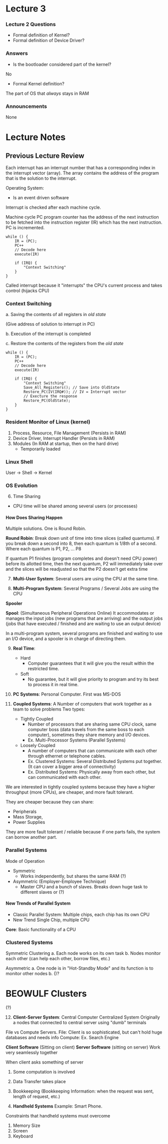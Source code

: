 # Lecture 3
### Lecture 2 Questions
- Formal definition of Kernel?
- Formal definition of Device Driver? 

### Answers
- Is the bootloader considered part of the kernel?

No 

- Formal Kernel definition?

The part of OS that *always* stays in RAM

### Announcements
None


# Lecture Notes
## Previous Lecture Review
Each interrupt has an interrupt number that has a corresponding index in the interrupt vector (array). The array contains the address of the program that is the solution to the interrupt. 

Operating System:
- Is an event driven software 

Interrupt is checked after each machine cycle. 

Machine cycle
PC program counter has the address of the next instruction to be fetched into the instruction register (IR) which has the next instruction.
PC is incremented.

```
while () {
    IR = (PC);
    PC++
    // Decode here
    execute(IR)
    
    if (IRQ) {
        "Context Switching"
    }
}
```

Called interrupt because it "interrupts" the CPU's current process and takes control (hijacks CPU)

### Context Switching 

a. Saving the contents of all registers in *old state* 

(Give address of solution to interrupt in PC)

b. Execution of the interrupt is completed

c. Restore the contents of the registers from the *old state*


```
while () {
    IR = (PC);
    PC++
    // Decode here
    execute(IR)
    
    if (IRQ) {
        "Context Switching"
        Save_All_Registers(); // Save into OldState
        Restore_PC(IV(IRQ#)); // IV = Interrupt vector
        // Execture the response
        Restore_PC(OldState); 
    }
}
```

### Resident Monitor of Linux (kernel)
1. Process, Resource, File Management (Persists in RAM)
2. Device Driver, Interrupt Handler (Persists in RAM)
3. Modules (In RAM at startup, then on the hard drive)
    - Temporarily loaded 

### Linux Shell
User -> Shell -> Kernel

### OS Evolution
6. Time Sharing
- CPU time will be shared among several users (or processes)

#### How Does Sharing Happen
Multiple solutions. One is Round Robin.

**Round Robin**: 
Break down unit of time into time slices (called quantums).
If you break down a second into 8, then each quantum is 1/8th of a second. 
Where each quantum is P1, P2, ... P8

If quantum P1 finishes (program completes and doesn't need CPU power) before its allotted time, then the next quantum, P2 will immediately take over and the slices will be readjusted so that the P2 doesn't get extra time

7. **Multi-User System**:
Several users are using the CPU at the same time. 

8. **Multi-Program System**:
Several Programs / Several Jobs are using the CPU

**Spooler**

**Spool**: (Simultaneous Peripheral Operations Online)
It accommodates or manages the input jobs (new programs that are arriving) and the output jobs (jobs that have executed / finished and are waiting to use an output device) 

In a multi-program system, several programs are finished and waiting to use an I/O device, and a spooler is in charge of directing them.

9. **Real Time**:
    - Hard
        - Computer guarantees that it will give you the result within the restricted time.
    - Soft
        - No guarantee, but it will give priority to program and try its best to process it in real time. 
        
        
10. **PC Systems**:
Personal Computer. First was MS-DOS

11. **Coupled Systems**:
    A Number of computers that work together as a team to solve problems
    Two types:
    - Tightly Coupled
        - Number of processors that are sharing same CPU clock, same computer boss (data travels from the same boss to each computer), sometimes they share memory and I/O devices.
        - Ex. Multi-Processor Systems (Parallel Systems)
    - Loosely Coupled
        - A number of computers that can communicate with each other through ethernet or telephone cables. 
        - Ex. Clustered Systems: Several Distributed Systems put together. (It can cover a bigger area of connectivity)
        - Ex. Distributed Systems: Physically away from each other, but can communicated with each other.
        
We are interested in tightly coupled systems because they have a higher throughput (more CPUs), are cheaper, and more fault tolerant. 

They are cheaper because they can share:
- Peripherals
- Mass Storage,
- Power Supplies

They are more fault tolerant / reliable because if one parts fails, the system can borrow another part.


### Parallel Systems
Mode of Operation
- Symmetric
    - Works independently, but shares the same RAM (?)
- Asymmetric (Employer-Employee Technique)
    - Master CPU and a bunch of slaves. Breaks down huge task to different slaves or (?)

#### New Trends of Parallel System
- Classic Parallel System:
Multiple chips, each chip has its own CPU
- New Trend
Single Chip, multiple CPU 

**Core**: Basic functionality of a CPU


### Clustered Systems
Symmetric Clustering
a. Each node works on its own task
b. Nodes monitor each other
(can help each other, borrow files, etc.)

Asymmetric
a. One node is in "Hot-Standby Mode" and its function is to monitor other nodes
b. ()?

# BEOWULF Clusters
(?)

12. **Client-Server System**: 
Central Computer
Centralized System
Originally a nodes that connected to central server using "dumb" terminals

File vs Compute Servers.
File: Client is so sophisticated, but can't hold huge databases and needs info
Compute: Ex. Search Engine

**Client Software** (Sitting on client)
**Server Software** (sitting on server)
Work very seamlessly together

When client asks something of server
1. Some computation is involved
2. Data Transfer takes place
3. Bookkeeping (Bookkeeping Information: when the request was sent, length of request, etc.)

13. **Handheld Systems**
Example: Smart Phone.

Constraints that handheld systems must overcome
1. Memory Size
2. Screen
3. Keyboard